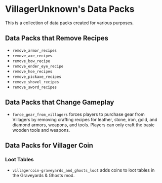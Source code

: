 # VillagerUnknown's Data Packs

This is a collection of data packs created for various purposes.

## Data Packs that Remove Recipes

- `remove_armor_recipes`
- `remove_axe_recipes`
- `remove_bow_recipe`
- `remove_ender_eye_recipe`
- `remove_hoe_recipes`
- `remove_pickaxe_recipes`
- `remove_shovel_recipes`
- `remove_sword_recipes`

## Data Packs that Change Gameplay

- `force_gear_from_villagers` forces players to purchase gear from Villagers by removing crafting recipes for 
leather, stone, iron, gold, and diamond armors, weapons, and tools. Players can only craft the basic wooden tools and weapons.

## Data Packs for Villager Coin

### Loot Tables

- `villagercoin-graveyards_and_ghosts_loot` adds coins to loot tables in the Graveyards & Ghosts mod.